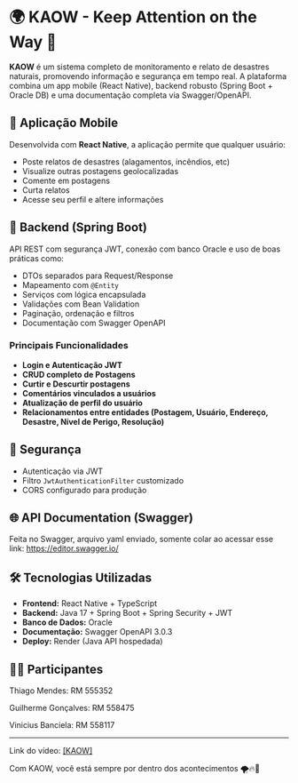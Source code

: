 # 🌍 KAOW - Keep Attention on the Way 🚨

**KAOW** é um sistema completo de monitoramento e relato de desastres naturais, promovendo informação e segurança em tempo real. A plataforma combina um app mobile (React Native), backend robusto (Spring Boot + Oracle DB) e uma documentação completa via Swagger/OpenAPI.

## 📱 Aplicação Mobile
Desenvolvida com **React Native**, a aplicação permite que qualquer usuário:
- Poste relatos de desastres (alagamentos, incêndios, etc)
- Visualize outras postagens geolocalizadas
- Comente em postagens
- Curta relatos
- Acesse seu perfil e altere informações

## 🚀 Backend (Spring Boot)
API REST com segurança JWT, conexão com banco Oracle e uso de boas práticas como:
- DTOs separados para Request/Response
- Mapeamento com `@Entity`
- Serviços com lógica encapsulada
- Validações com Bean Validation
- Paginação, ordenação e filtros
- Documentação com Swagger OpenAPI

### Principais Funcionalidades
- **Login e Autenticação JWT**
- **CRUD completo de Postagens**
- **Curtir e Descurtir postagens**
- **Comentários vinculados a usuários**
- **Atualização de perfil do usuário**
- **Relacionamentos entre entidades (Postagem, Usuário, Endereço, Desastre, Nível de Perigo, Resolução)**

## 🔐 Segurança
- Autenticação via JWT
- Filtro `JwtAuthenticationFilter` customizado
- CORS configurado para produção

## 🌐 API Documentation (Swagger)
Feita no Swagger, arquivo yaml enviado, somente colar ao acessar esse link: https://editor.swagger.io/

## 🛠️ Tecnologias Utilizadas
- **Frontend:** React Native + TypeScript
- **Backend:** Java 17 + Spring Boot + Spring Security + JWT
- **Banco de Dados:** Oracle
- **Documentação:** Swagger OpenAPI 3.0.3
- **Deploy:** Render (Java API hospedada)

## 👨‍💻 Participantes
Thiago Mendes: 		RM 555352

Guilherme Gonçalves: 	RM 558475

Vinicius Banciela: 	RM 558117

---
Link do vídeo: [[KAOW]](https://youtu.be/cfmjdOl0HpE)

Com KAOW, você está sempre por dentro dos acontecimentos 🌪️🔥🌊
